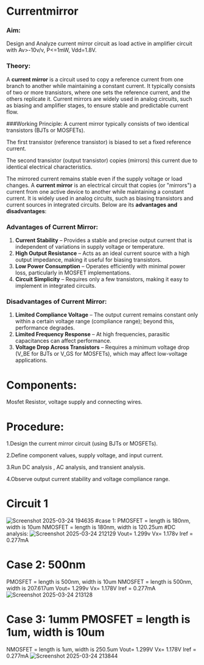 # Currentmirror
### Aim:
Design and Analyze current mirror circuit as load active in amplifier circuit with Av>-10v/v, P<=1mW, Vdd=1.8V.
### Theory:
A **current mirror** is a circuit used to copy  a reference current from one branch to another while maintaining a constant current. It typically consists of two or more transistors, where one sets the reference current, and the others replicate it. Current mirrors are widely used in analog circuits, such as biasing and amplifier stages, to ensure stable and predictable current flow.

###Working Principle:
A current mirror typically consists of two identical transistors (BJTs or MOSFETs).

The first transistor (reference transistor) is biased to set a fixed reference current.

The second transistor (output transistor) copies (mirrors) this current due to identical electrical characteristics.

The mirrored current remains stable even if the supply voltage or load changes.
A **current mirror** is an electrical circuit that copies (or "mirrors") a current from one active device to another while maintaining a constant current. It is widely used in analog circuits, such as biasing transistors and current sources in integrated circuits. Below are its **advantages and disadvantages**:

### **Advantages of Current Mirror:**
1. **Current Stability** – Provides a stable and precise output current that is independent of variations in supply voltage or temperature.
2. **High Output Resistance** – Acts as an ideal current source with a high output impedance, making it useful for biasing transistors.
3. **Low Power Consumption** – Operates efficiently with minimal power loss, particularly in MOSFET implementations.
4. **Circuit Simplicity** – Requires only a few transistors, making it easy to implement in integrated circuits.

### **Disadvantages of Current Mirror:**
1. **Limited Compliance Voltage** – The output current remains constant only within a certain voltage range (compliance range); beyond this, performance degrades.
2. **Limited Frequency Response** – At high frequencies, parasitic capacitances can affect performance.
3. **Voltage Drop Across Transistors** – Requires a minimum voltage drop (V_BE for BJTs or V_GS for MOSFETs), which may affect low-voltage applications.

# Components: 
Mosfet Resistor, voltage supply and connecting wires.

# Procedure:
1.Design the current mirror circuit (using BJTs or MOSFETs).

2.Define component values, supply voltage, and input current.

3.Run DC analysis , AC analysis, and transient analysis.

4.Observe output current stability and voltage compliance range.

# Circuit 1
![Screenshot 2025-03-24 194635](https://github.com/user-attachments/assets/a5134ea7-e6d8-4adc-ab1d-dd2ef6e1c44b)
 #case 1:
 PMOSFET = length is 180nm, width is 10um
NMOSFET = length is 180nm, width is 120.25um
#DC analysis:
![Screenshot 2025-03-24 212129](https://github.com/user-attachments/assets/bc360a68-d5dc-452f-857b-ca9cbac37ddd)
Vout= 1.299v
Vx= 1.178v
Iref = 0.277mA
# Case 2: 500nm
PMOSFET = length is 500nm, width is 10um
NMOSFET = length is 500nm, width is 207.617um
Vout= 1.299v
Vx= 1.178V
Iref = 0.277mA
![Screenshot 2025-03-24 213128](https://github.com/user-attachments/assets/37680f29-95e0-42b2-81e8-5e6ec17ebdf1)
# Case 3: 1umm PMOSFET = length is 1um, width is 10um
NMOSFET = length is 1um, width is 250.5um
Vout= 1.299V
Vx= 1.178V
Iref = 0.277mA
![Screenshot 2025-03-24 213844](https://github.com/user-attachments/assets/ec78c3e3-1304-475c-a8b9-da0853400f69)



